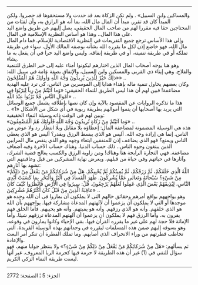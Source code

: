 ------------------------------------------------------------------------

والمساكين وابن السبيل» . ولم تكن الزكاة بعد قد حددت ولا مستحقوها قد
حصروا. ولكن المبدأ كان قد تقرر. مبدأ أن المال مال الله، بما أنه هو
الرازق به، وأن لفئات من المحتاجين حقا فيه مقررا لهم من صاحب المال
الحقيقي، يصل إليهم عن طريق واضع اليد على هذا المال.. وهذا هو أساس
النظرية الإسلامية في المال.  
وإلى هذا الأساس ترجع جميع التفريعات في النظرية الاقتصادية للإسلام. فما
دام المال مال الله، فهو خاضع إذن لكل ما يقرره الله بشأنه بوصفه المالك
الأول، سواء في طريقة تملكه أو في طريقة تنميته، أو في طريقة إنفاقه. وليس
واضع اليد حرا في أن يفعل به ما يشاء.  
وهو هنا يوجه أصحاب المال الذين اختارهم ليكونوا أمناء عليه إلى خير الطرق
للتنمية والفلاح. وهي إيتاء ذي القربى والمسكين وابن السبيل، والإنفاق بصفة
عامة في سبيل الله: «ذلِكَ خَيْرٌ لِلَّذِينَ يُرِيدُونَ وَجْهَ اللَّهِ وَأُولئِكَ هُمُ الْمُفْلِحُونَ»
..  
وكان بعضهم يحاول تنمية ماله بإهداء هدايا إلى الموسرين من الناس، كي ترد
عليه الهدية مضاعفة! فبين لهم أن هذا ليس الطريق للنماء الحقيقي: «وَما
آتَيْتُمْ مِنْ رِباً لِيَرْبُوَا فِي أَمْوالِ النَّاسِ فَلا يَرْبُوا عِنْدَ اللَّهِ» ..  
هذا ما تذكره الروايات عن المقصود بالآية وإن كان نصها بإطلاقه يشمل جميع
الوسائل التي يريد بها أصحابها أن ينموا أموالهم بطريقة ربوية في أي شكل من
الأشكال «1» .. وبين لهم في الوقت ذاته وسيلة النماء الحقيقية:  
«وَما آتَيْتُمْ مِنْ زَكاةٍ تُرِيدُونَ وَجْهَ اللَّهِ فَأُولئِكَ هُمُ الْمُضْعِفُونَ» ..  
هذه هي الوسيلة المضمونة لمضاعفة المال: إعطاؤه بلا مقابل وبلا انتظار رد
ولا عوض من الناس. إنما هي إرادة وجه الله. أليس هو الذي يبسط الرزق ويقدر؟
أليس هو الذي يعطي الناس ويمنع؟ فهو الذي يضاعف إذن للمنفقين ابتغاء وجهه
وهو الذي ينقص مال المرابين الذين يبتغون وجوه الناس.. ذلك حساب الدنيا،
وهناك حساب الآخرة وفيه أضعاف مضاعفة. فهي التجارة الرابحة هنا وهناك! ومن
زاوية الرزق والكسب يعالج قضية الشرك، وآثارها في حياتهم وفي حياة من
قبلهم، ويعرض نهاية المشركين من قبل وعاقبتهم التي تشهد بها آثارهم:  
«اللَّهُ الَّذِي خَلَقَكُمْ، ثُمَّ رَزَقَكُمْ، ثُمَّ يُمِيتُكُمْ ثُمَّ يُحْيِيكُمْ. هَلْ مِنْ شُرَكائِكُمْ مَنْ يَفْعَلُ
مِنْ ذلِكُمْ مِنْ شَيْءٍ؟ سُبْحانَهُ وَتَعالى عَمَّا يُشْرِكُونَ. ظَهَرَ الْفَسادُ فِي الْبَرِّ وَالْبَحْرِ بِما
كَسَبَتْ أَيْدِي النَّاسِ، لِيُذِيقَهُمْ بَعْضَ الَّذِي عَمِلُوا لَعَلَّهُمْ يَرْجِعُونَ. قُلْ: سِيرُوا فِي الْأَرْضِ
فَانْظُرُوا كَيْفَ كانَ عاقِبَةُ الَّذِينَ مِنْ قَبْلُ كانَ أَكْثَرُهُمْ مُشْرِكِينَ» ..  
وهو يواجههم بواقع أمرهم وحقائق حالهم التي لا يملكون أن يماروا في أن الله
وحده هو موجدها أو التي لا يملكون أن يزعموا أن لآلهتهم المدعاة مشاركة
فيها. يواجههم بأن الله هو الذي خلقهم. وأنه هو الذي رزقهم. وأنه هو
يميتهم. وأنه هو يحييهم. فأما الخلق فهم يقرون به. وأما الرزق فهم لا
يملكون أن يزعموا أن آلهتهم المدعاة ترزقهم شيئا. وأما الإماتة فلا حجة لهم
على غير ما يقرره القرآن فيها. بقي الإحياء وكانوا يمارون في وقوعه. وهو
يسوقه إليهم ضمن هذه المسلمات ليقرره في وجدانهم بهذه الوسيلة الفريدة،
التي تخاطب فطرتهم من وراء الانحراف الذي أصابهم. وما تملك الفطرة أن تنكر
أمر البعث والإعادة.  
ثم يسألهم: «هَلْ مِنْ شُرَكائِكُمْ مَنْ يَفْعَلُ مِنْ ذلِكُمْ مِنْ شَيْءٍ؟» ولا ينتظر جوابا منهم،
فهو سؤال للنفي في (1) غير أن هذه الطريقة لا حرمة فيها كحرمة الربا
المعروف. غير أنها ليست طريقة النماء الزكي الكريم.

------------------------------------------------------------------------

الجزء: 5 ¦ الصفحة: 2772
